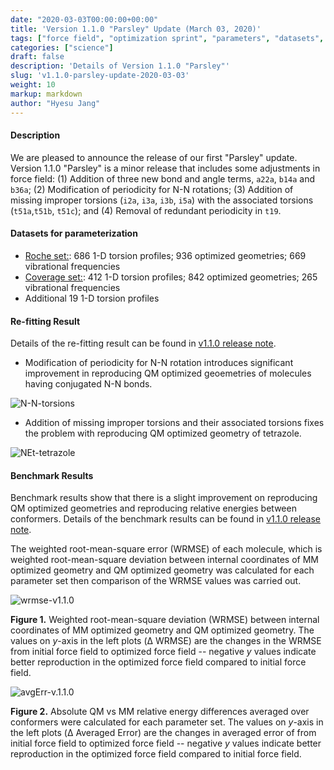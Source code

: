 ```yaml
---
date: "2020-03-03T00:00:00+00:00"
title: 'Version 1.1.0 "Parsley" Update (March 03, 2020)'
tags: ["force field", "optimization sprint", "parameters", "datasets", "fitting", "ForceBalance", "torsions", "valence"]
categories: ["science"]
draft: false
description: 'Details of Version 1.1.0 "Parsley"'
slug: 'v1.1.0-parsley-update-2020-03-03'
weight: 10
markup: markdown
author: "Hyesu Jang"
---
```



#### **Description**

We are pleased to announce the release of our first "Parsley" update. Version 1.1.0 "Parsley" is a minor release that includes some adjustments in force field: (1) Addition of three new bond and angle terms, `a22a`, `b14a` and `b36a`; (2) Modification of periodicity for N-N rotations; (3) Addition of missing improper torsions (`i2a`, `i3a`, `i3b`, `i5a`) with the associated torsions (`t51a`,`t51b`, `t51c`); and (4) Removal of redundant periodicity in `t19`.

#### **Datasets for parameterization**
 * [Roche set:](https://github.com/openforcefield/open-forcefield-data/tree/master/Torsion-Drives/Roche-Reference-Compounds): 686 1-D torsion profiles; 936 optimized geometries; 669 vibrational frequencies
 * [Coverage set:](https://github.com/openforcefield/qca-dataset-submission/tree/aae895e03a402910ac389e6b5dcb5686c1e9fceb/2019-06-25-smirnoff99Frost-coverage): 412 1-D torsion profiles; 842 optimized geometries; 265 vibrational frequencies
 * Additional 19 1-D torsion profiles


#### **Re-fitting Result**
Details of the re-fitting result can be found in [v1.1.0 release note](https://github.com/openforcefield/openforcefield-forcebalance/releases/tag/v1.1.0).

* Modification of periodicity for N-N rotation introduces significant improvement in reproducing QM optimized geoemetries of molecules having conjugated N-N bonds.

![N-N-torsions](N-N-torsions.png "N-N-torsions")

* Addition of missing improper torsions and their associated torsions fixes the problem with reproducing QM optimized geometry of tetrazole.

![NEt-tetrazole](NEt-tetrazole.png "NEt-tetrazole")


#### **Benchmark Results**

Benchmark results show that there is a slight improvement on reproducing QM optimized geometries and reproducing relative energies between conformers. Details of the benchmark results can be found in [v1.1.0 release note](https://github.com/openforcefield/openforcefield-forcebalance/releases/tag/v1.1.0).

The weighted root-mean-square error (WRMSE) of each molecule, which is weighted root-mean-square deviation  between internal coordinates of MM optimized geometry and QM optimized geometry was calculated for each parameter set then comparison of the WRMSE values was carried out.   

![wrmse-v1.1.0](wrmse-v1.1.0.png "wrmse-v1.1.0")

**Figure 1.** Weighted root-mean-square deviation (WRMSE) between internal coordinates of MM optimized geometry and QM optimized geometry. The values on _y_-axis in the left plots (Δ WRMSE) are the changes in the WRMSE from initial force field to optimized force field -- negative _y_ values indicate better reproduction in the optimized force field compared to initial force field.


![avgErr-v.1.1.0](avgErr-v1.1.0.png "avgErr-v.1.1.0")

**Figure 2.** Absolute QM vs MM relative energy differences averaged over conformers were calculated for each parameter set. The values on _y_-axis in the left plots (Δ Averaged Error) are the changes in averaged error of from initial force field to optimized force field -- negative _y_ values indicate better reproduction in the optimized force field compared to initial force field.
